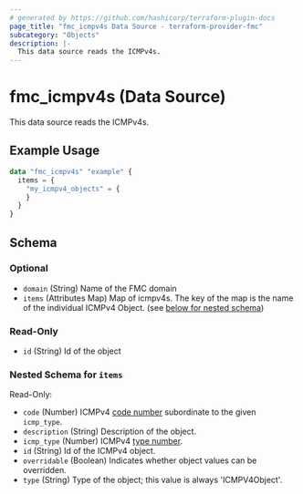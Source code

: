 ```yaml
---
# generated by https://github.com/hashicorp/terraform-plugin-docs
page_title: "fmc_icmpv4s Data Source - terraform-provider-fmc"
subcategory: "Objects"
description: |-
  This data source reads the ICMPv4s.
---
```


# fmc_icmpv4s (Data Source)

This data source reads the ICMPv4s.

## Example Usage

```terraform
data "fmc_icmpv4s" "example" {
  items = {
    "my_icmpv4_objects" = {
    }
  }
}
```

<!-- schema generated by tfplugindocs -->
## Schema

### Optional

- `domain` (String) Name of the FMC domain
- `items` (Attributes Map) Map of icmpv4s. The key of the map is the name of the individual ICMPv4 Object. (see [below for nested schema](#nestedatt--items))

### Read-Only

- `id` (String) Id of the object

<a id="nestedatt--items"></a>
### Nested Schema for `items`

Read-Only:

- `code` (Number) ICMPv4 [code number](https://www.iana.org/assignments/icmp-parameters/icmp-parameters.xhtml) subordinate to the given `icmp_type`.
- `description` (String) Description of the object.
- `icmp_type` (Number) ICMPv4 [type number](https://www.iana.org/assignments/icmp-parameters/icmp-parameters.xhtml).
- `id` (String) Id of the ICMPv4 object.
- `overridable` (Boolean) Indicates whether object values can be overridden.
- `type` (String) Type of the object; this value is always 'ICMPV4Object'.
